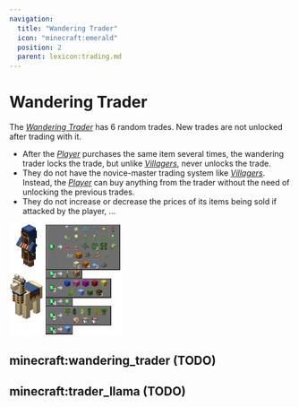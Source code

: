 ```yaml
---
navigation:
  title: "Wandering Trader"
  icon: "minecraft:emerald"
  position: 2
  parent: lexicon:trading.md
---
```


# Wandering Trader

The [*Wandering Trader*](../creatures/human-wandering_trader.md) has 6 random trades. New trades are not unlocked after trading with it. 

- After the [*Player*](../creatures/human-player.md) purchases the same item several times, the wandering trader locks the trade, but unlike [*Villagers*](../creatures/human-villager.md), never unlocks the trade. 
- They do not have the novice-master trading system like [*Villagers*](../creatures/human-villager.md). Instead, the [*Player*](../creatures/human-player.md) can buy anything from the trader without the need of unlocking the previous trades. 
- They do not increase or decrease the prices of its items being sold if attacked by the player, ...



![](trader_trading.png)

## minecraft:wandering_trader (TODO)

<GameScene zoom={4}>
  <Entity id="minecraft:wandering_trader" />
</GameScene>

## minecraft:trader_llama (TODO)

<GameScene zoom={3.2}>
  <Entity id="minecraft:trader_llama" />
</GameScene>

